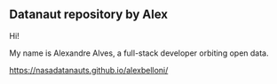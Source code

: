 ## Datanaut repository by Alex

Hi!

My name is Alexandre Alves, a full-stack developer orbiting open data.

https://nasadatanauts.github.io/alexbelloni/

